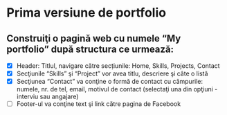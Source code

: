 # Prima versiune de portfolio

## Construiţi o pagină web cu numele “My portfolio” după structura ce urmează:

- [x] Header: Titlul, navigare către secțiunile: Home, Skills, Projects, Contact
- [x] Secţiunile “Skills” şi “Project” vor avea titlu, descriere şi câte o listă
- [x] Secţiunea “Contact” va conţine o formă de contact cu câmpurile: numele, nr. de tel, email, motivul de contact (selectaţi una din opţiuni - interviu sau angajare)
- [ ] Footer-ul va conţine text şi link către pagina de Facebook
